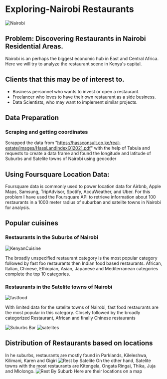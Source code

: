 # Exploring-Nairobi Restaurants
![Nairobi](https://user-images.githubusercontent.com/93233240/149614540-09bb5737-e3b2-4d92-b49b-b37c4588527c.jpg)
## Problem: Discovering Restaurants in Nairobi Residential Areas.
Nairobi is an perhaps the biggest economic hub in East and Central Africa. Here we will try to analyze  the restaurant scene in Kenya's capital.
## Clients that this may be of interest to.
- Business personnel who wants to invest or open a restaurant. 
- Freelancer who loves to have their own restaurant as a side business. 
- Data Scientists, who may want to implement similar projects.

## Data Preparation
### Scraping and getting coordinates
Scrapped the data from "https://hassconsult.co.ke/real-estate/images/HassLandIndexQ12021.pdf" with the help of Tabula and requests to create a data frame and found the longitude and latitude of Suburbs and Satelite towns of Nairobi using geocoder

## Using Foursquare Location Data:
Foursquare data is commonly used to power location data for Airbnb, Apple Maps, Samsung, TripAdvisor, Spotify, AccuWeather, and Uber. For this problem I have used the Foursquare API to retrieve information about 100 restaurants in a 1000 meter radius of suburban and satelite towns in Nairobi for analysis.

## Popular cuisines
### Restaurants in the Suburbs of Nairobi
![KenyanCuisine](https://github.com/RachaelKilonzo/Exploring-Nairobi/assets/93233240/e0288e32-b07e-4954-b621-2c7d9b7ca379)

The broadly unspecified restaurant category is the most popular category followed by fast foo restaurants then Indian food based restaurants. African, Italian, Chinese, Ethiopian, Asian, Japanese and Mediterranean categories complete the top 10 categories.

### Restaurants in the Satelite towns of Nairobi
![fastfood](https://user-images.githubusercontent.com/93233240/149623246-99f7c562-aea0-4ed3-8b2f-a09668e130ff.jpg)

With limited data for the satelite towns of Nairobi, fast food restaurants are the most popular in this category. Closely followed by the broadly categorized Restaurant, African and finally Chinese restaurants

![Suburbs Bar](https://github.com/RachaelKilonzo/Exploring-Nairobi/assets/93233240/7e120a6c-2e35-49dc-b9f3-4e8dd9f7787f)
![satelites](https://user-images.githubusercontent.com/93233240/149623236-f787c993-95d9-49c1-9d9d-1898fc3a7556.png)

## Distribution of Restaurants based on locations
In he suburbs, restaurants are mostly found in Parklands, Kileleshwa, Kilimani, Karen and Gigiri
![Rest by Satelite](https://github.com/RachaelKilonzo/Exploring-Nairobi/assets/93233240/12a02530-8b81-43a4-937d-b9581c661a6c)
On the other hand, Satelite towns with the most restaurants are Kitengela, Ongata Ringai, Thika, Juja and Mlolongo.
![Rest By Suburb](https://github.com/RachaelKilonzo/Exploring-Nairobi/assets/93233240/f27b7f16-c28e-4d60-b53e-cba918855808)
Here are their locations on a map

